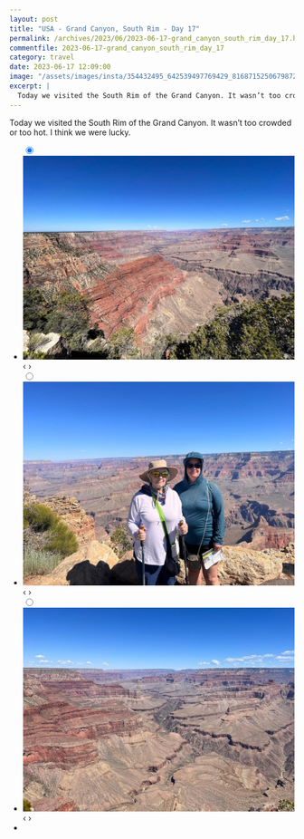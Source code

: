 ```yaml
---
layout: post
title: "USA - Grand Canyon, South Rim - Day 17"
permalink: /archives/2023/06/2023-06-17-grand_canyon_south_rim_day_17.html
commentfile: 2023-06-17-grand_canyon_south_rim_day_17
category: travel
date: 2023-06-17 12:09:00
image: "/assets/images/insta/354432495_642539497769429_8168715250679872699_n_17944222343650656.jpg"
excerpt: |
  Today we visited the South Rim of the Grand Canyon. It wasn’t too crowded or too hot. I think we were lucky.
---
```


Today we visited the South Rim of the Grand Canyon. It wasn’t too crowded or too hot. I think we were lucky.

<ul class="slides">
    <input type="radio" name="radio-btn" id="img-1" checked="checked" />
    <li class="slide-container">
        <div class="slide">
          <a href="/assets/images/insta/354211314_2129060647440731_5762237058116438346_n_18366674452031732.jpg"><img src="/assets/images/insta/354211314_2129060647440731_5762237058116438346_n_18366674452031732.jpg" /></a>
        </div>
    <div class="nav">
      <label for="img-3" class="prev">&#x2039;</label>
      <label for="img-2" class="next">&#x203a;</label>
    </div>
    </li>
        <input type="radio" name="radio-btn" id="img-2"  />
    <li class="slide-container">
        <div class="slide">
          <a href="/assets/images/insta/354424861_1187972011882148_6776638667624682104_n_17941042196552191.jpg"><img src="/assets/images/insta/354424861_1187972011882148_6776638667624682104_n_17941042196552191.jpg" /></a>
        </div>
    <div class="nav">
      <label for="img-1" class="prev">&#x2039;</label>
      <label for="img-3" class="next">&#x203a;</label>
    </div>
    </li>    
    <input type="radio" name="radio-btn" id="img-3" />
    <li class="slide-container">
        <div class="slide">
          <a href="/assets/images/insta/354432495_642539497769429_8168715250679872699_n_17944222343650656.jpg"><img src="/assets/images/insta/354432495_642539497769429_8168715250679872699_n_17944222343650656.jpg" /></a>
        </div>
    <div class="nav">
      <label for="img-2" class="prev">&#x2039;</label>
      <label for="img-1" class="next">&#x203a;</label>
    </div>
    </li>
<li class="nav-dots">
      <label for="img-1" class="nav-dot" id="img-dot-1"></label>
      <label for="img-2" class="nav-dot" id="img-dot-2"></label>
      <label for="img-3" class="nav-dot" id="img-dot-3"></label>
</li>
</ul>
